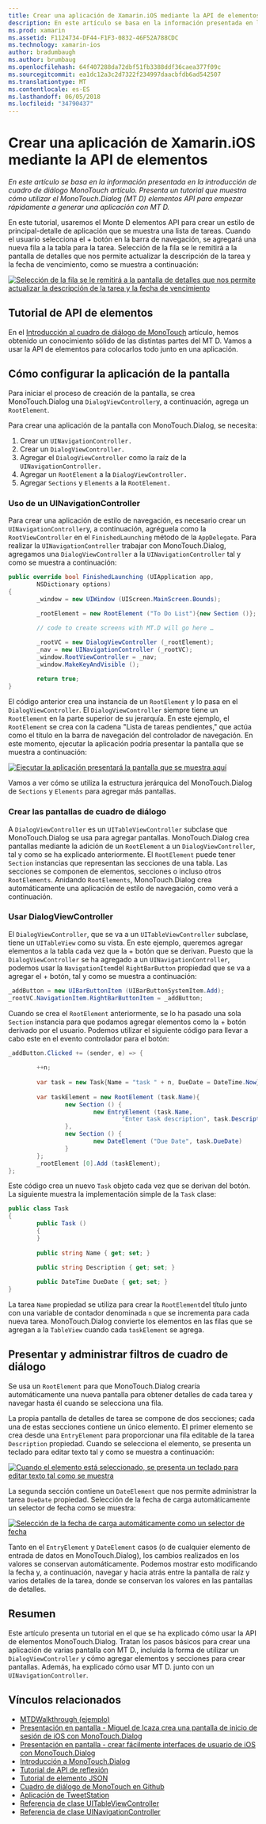 ```yaml
---
title: Crear una aplicación de Xamarin.iOS mediante la API de elementos
description: En este artículo se basa en la información presentada en la introducción de cuadro de diálogo MonoTouch artículo. Presenta un tutorial que muestra cómo utilizar el MonoTouch.Dialog (MT D) elementos API para empezar rápidamente a generar una aplicación con MT D.
ms.prod: xamarin
ms.assetid: F1124734-DF44-F1F3-0832-46F52A788CDC
ms.technology: xamarin-ios
author: bradumbaugh
ms.author: brumbaug
ms.openlocfilehash: 64f407288da72dbf51fb3388ddf36caea377f09c
ms.sourcegitcommit: ea1dc12a3c2d7322f234997daacbfdb6ad542507
ms.translationtype: MT
ms.contentlocale: es-ES
ms.lasthandoff: 06/05/2018
ms.locfileid: "34790437"
---
```

# <a name="creating-a-xamarinios-application-using-the-elements-api"></a>Crear una aplicación de Xamarin.iOS mediante la API de elementos

_En este artículo se basa en la información presentada en la introducción de cuadro de diálogo MonoTouch artículo. Presenta un tutorial que muestra cómo utilizar el MonoTouch.Dialog (MT D) elementos API para empezar rápidamente a generar una aplicación con MT D._

En este tutorial, usaremos el Monte D elementos API para crear un estilo de principal-detalle de aplicación que se muestra una lista de tareas. Cuando el usuario selecciona el <span class="ui"> + </span> botón en la barra de navegación, se agregará una nueva fila a la tabla para la tarea. Selección de la fila se le remitirá a la pantalla de detalles que nos permite actualizar la descripción de la tarea y la fecha de vencimiento, como se muestra a continuación:

 [![](elements-api-walkthrough-images/01-task-list-app.png "Selección de la fila se le remitirá a la pantalla de detalles que nos permite actualizar la descripción de la tarea y la fecha de vencimiento")](elements-api-walkthrough-images/01-task-list-app.png#lightbox)

 <a name="Elements_API_Walkthrough" />


## <a name="elements-api-walkthrough"></a>Tutorial de API de elementos

En el [Introducción al cuadro de diálogo de MonoTouch](~/ios/user-interface/monotouch.dialog/index.md) artículo, hemos obtenido un conocimiento sólido de las distintas partes del MT D. Vamos a usar la API de elementos para colocarlos todo junto en una aplicación.

 <a name="Setting_up_the_Multi-Screen_Application" />


## <a name="setting-up-the-multi-screen-application"></a>Cómo configurar la aplicación de la pantalla

Para iniciar el proceso de creación de la pantalla, se crea MonoTouch.Dialog una `DialogViewController`y, a continuación, agrega un `RootElement`.

Para crear una aplicación de la pantalla con MonoTouch.Dialog, se necesita:

1.  Crear un  `UINavigationController.`
1.  Crear un  `DialogViewController.`
1.  Agregar el `DialogViewController` como la raíz de la  `UINavigationController.` 
1.  Agregar un `RootElement` a la  `DialogViewController.`
1.  Agregar `Sections` y `Elements` a la  `RootElement.` 


 <a name="Using_A_UINavigationController" />


### <a name="using-a-uinavigationcontroller"></a>Uso de un UINavigationController

Para crear una aplicación de estilo de navegación, es necesario crear un `UINavigationController`y, a continuación, agréguela como la `RootViewController` en el `FinishedLaunching` método de la `AppDelegate`. Para realizar la `UINavigationController` trabajar con MonoTouch.Dialog, agregamos una `DialogViewController` a la `UINavigationController` tal y como se muestra a continuación:

```csharp
public override bool FinishedLaunching (UIApplication app, 
        NSDictionary options)
{
        _window = new UIWindow (UIScreen.MainScreen.Bounds);
            
        _rootElement = new RootElement ("To Do List"){new Section ()};

        // code to create screens with MT.D will go here …

        _rootVC = new DialogViewController (_rootElement);
        _nav = new UINavigationController (_rootVC);
        _window.RootViewController = _nav;
        _window.MakeKeyAndVisible ();
            
        return true;
}
```

El código anterior crea una instancia de un `RootElement` y lo pasa en el `DialogViewController`. El `DialogViewController` siempre tiene un `RootElement` en la parte superior de su jerarquía. En este ejemplo, el `RootElement` se crea con la cadena "Lista de tareas pendientes," que actúa como el título en la barra de navegación del controlador de navegación. En este momento, ejecutar la aplicación podría presentar la pantalla que se muestra a continuación:

 [![](elements-api-walkthrough-images/02-to-do-list-screen-.png "Ejecutar la aplicación presentará la pantalla que se muestra aquí")](elements-api-walkthrough-images/02-to-do-list-screen-.png#lightbox)

Vamos a ver cómo se utiliza la estructura jerárquica del MonoTouch.Dialog de `Sections` y `Elements` para agregar más pantallas.

 <a name="Creating_the_Dialog_Screens" />


### <a name="creating-the-dialog-screens"></a>Crear las pantallas de cuadro de diálogo

A `DialogViewController` es un `UITableViewController` subclase que MonoTouch.Dialog se usa para agregar pantallas. MonoTouch.Dialog crea pantallas mediante la adición de un `RootElement` a un `DialogViewController`, tal y como se ha explicado anteriormente. El `RootElement` puede tener `Section` instancias que representan las secciones de una tabla.
Las secciones se componen de elementos, secciones o incluso otros `RootElements`. Anidando `RootElements`, MonoTouch.Dialog crea automáticamente una aplicación de estilo de navegación, como verá a continuación.

 <a name="Using_DialogViewController" />


### <a name="using-dialogviewcontroller"></a>Usar DialogViewController

El `DialogViewController`, que se va a un `UITableViewController` subclase, tiene un `UITableView` como su vista. En este ejemplo, queremos agregar elementos a la tabla cada vez que la <span class="ui"> + </span> botón que se derivan. Puesto que la `DialogViewController` se ha agregado a un `UINavigationController`, podemos usar la `NavigationItem`del `RightBarButton` propiedad que se va a agregar el <span class="ui"> + </span> botón, tal y como se muestra a continuación:

```csharp
_addButton = new UIBarButtonItem (UIBarButtonSystemItem.Add);
_rootVC.NavigationItem.RightBarButtonItem = _addButton;
```

Cuando se crea el `RootElement` anteriormente, se lo ha pasado una sola `Section` instancia para que podamos agregar elementos como la <span class="ui"> + </span> botón derivado por el usuario. Podemos utilizar el siguiente código para llevar a cabo este en el evento controlador para el botón:

```csharp
_addButton.Clicked += (sender, e) => {
                
        ++n;
                
        var task = new Task{Name = "task " + n, DueDate = DateTime.Now};
                
        var taskElement = new RootElement (task.Name){
                new Section () {
                        new EntryElement (task.Name, 
                                "Enter task description", task.Description)
                },
                new Section () {
                        new DateElement ("Due Date", task.DueDate)
                }
        };
        _rootElement [0].Add (taskElement);
};
```

Este código crea un nuevo `Task` objeto cada vez que se derivan del botón. La siguiente muestra la implementación simple de la `Task` clase:

```csharp
public class Task
{   
        public Task ()
        {
        }
        
        public string Name { get; set; }
        
        public string Description { get; set; }

        public DateTime DueDate { get; set; }
}
```

 []()

La tarea `Name` propiedad se utiliza para crear la `RootElement`del título junto con una variable de contador denominada `n` que se incrementa para cada nueva tarea. MonoTouch.Dialog convierte los elementos en las filas que se agregan a la `TableView` cuando cada `taskElement` se agrega.

 <a name="Presenting_and_Managing_Dialog_Screens" />


## <a name="presenting-and-managing-dialog-screens"></a>Presentar y administrar filtros de cuadro de diálogo

Se usa un `RootElement` para que MonoTouch.Dialog crearía automáticamente una nueva pantalla para obtener detalles de cada tarea y navegar hasta él cuando se selecciona una fila.

La propia pantalla de detalles de tarea se compone de dos secciones; cada una de estas secciones contiene un único elemento. El primer elemento se crea desde una `EntryElement` para proporcionar una fila editable de la tarea `Description` propiedad. Cuando se selecciona el elemento, se presenta un teclado para editar texto tal y como se muestra a continuación:

 [![](elements-api-walkthrough-images/03-create-task.png "Cuando el elemento está seleccionado, se presenta un teclado para editar texto tal como se muestra")](elements-api-walkthrough-images/03-create-task.png#lightbox)

La segunda sección contiene un `DateElement` que nos permite administrar la tarea `DueDate` propiedad. Selección de la fecha de carga automáticamente un selector de fecha como se muestra:

 [![](elements-api-walkthrough-images/04-date-picker.png "Selección de la fecha de carga automáticamente como un selector de fecha")](elements-api-walkthrough-images/04-date-picker.png#lightbox)

Tanto en el `EntryElement` y `DateElement` casos (o de cualquier elemento de entrada de datos en MonoTouch.Dialog), los cambios realizados en los valores se conservan automáticamente. Podemos mostrar esto modificando la fecha y, a continuación, navegar y hacia atrás entre la pantalla de raíz y varios detalles de la tarea, donde se conservan los valores en las pantallas de detalles.

 <a name="Summary" />


## <a name="summary"></a>Resumen

Este artículo presenta un tutorial en el que se ha explicado cómo usar la API de elementos MonoTouch.Dialog. Tratan los pasos básicos para crear una aplicación de varias pantalla con MT D., incluida la forma de utilizar un `DialogViewController` y cómo agregar elementos y secciones para crear pantallas. Además, ha explicado cómo usar MT D. junto con un `UINavigationController`.


## <a name="related-links"></a>Vínculos relacionados

- [MTDWalkthrough (ejemplo)](https://developer.xamarin.com/samples/MTDWalkthrough/)
- [Presentación en pantalla - Miguel de Icaza crea una pantalla de inicio de sesión de iOS con MonoTouch.Dialog](http://youtu.be/3butqB1EG0c)
- [Presentación en pantalla - crear fácilmente interfaces de usuario de iOS con MonoTouch.Dialog](http://youtu.be/j7OC5r8ZkYg)
- [Introducción a MonoTouch.Dialog](~/ios/user-interface/monotouch.dialog/index.md)
- [Tutorial de API de reflexión](~/ios/user-interface/monotouch.dialog/reflection-api-walkthrough.md)
- [Tutorial de elemento JSON](~/ios/user-interface/monotouch.dialog/json-element-walkthrough.md)
- [Cuadro de diálogo de MonoTouch en Github](https://github.com/migueldeicaza/MonoTouch.Dialog)
- [Aplicación de TweetStation](https://github.com/migueldeicaza/TweetStation)
- [Referencia de clase UITableViewController](http://developer.apple.com/library/ios/#DOCUMENTATION/UIKit/Reference/UITableViewController_Class/Reference/Reference.html)
- [Referencia de clase UINavigationController](http://developer.apple.com/library/ios/#documentation/UIKit/Reference/UINavigationController_Class/Reference/Reference.html)
